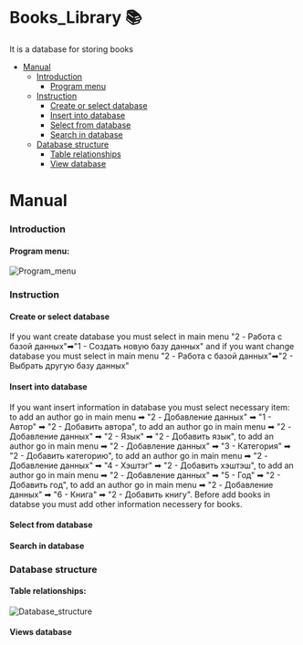 # Books_Library 📚
 It is a database for storing books
* [Manual](#manual) 
  * [Introduction](#introduction)
    * [Program menu](#program-menu)
  * [Instruction](#instruction)
    * [Create or select database](#create-or-select-database)
    * [Insert into database](#insert-into-database)
    * [Select from database](#select-from-database)
    * [Search in database](#search-in-database)
  * [Database structure](#database-structure)
    * [Table relationships](#table-relationships)
    * [View database](#views-database)
# Manual
### Introduction
 #### Program menu:
 ![Program_menu](https://user-images.githubusercontent.com/73591672/236627772-166d373b-36e3-47f0-b5c9-083b1d9c2e7a.jpg)

### Instruction
  #### Create or select database
  If you want create database you must select in main menu "2 - Работа с базой данных"➡"1 - Создать новую базу данных" and if you want change database you must select in main menu "2 - Работа с базой данных"➡"2 - Выбрать другую базу данных"
  #### Insert into database
  If you want insert information in database you must select necessary item:
  to add an author go in main menu ➡ "2 - Добавление данных" ➡ "1 - Автор"  ➡ "2 - Добавить автора",
  to add an author go in main menu ➡ "2 - Добавление данных" ➡ "2 - Язык"  ➡ "2 - Добавить язык",
  to add an author go in main menu ➡ "2 - Добавление данных" ➡ "3 - Категория"  ➡ "2 - Добавить категорию",
  to add an author go in main menu ➡ "2 - Добавление данных" ➡ "4 - Хэштэг"  ➡ "2 - Добавить хэштэш",
  to add an author go in main menu ➡ "2 - Добавление данных" ➡ "5 - Год"  ➡ "2 - Добавить год",
  to add an author go in main menu ➡ "2 - Добавление данных" ➡ "6 - Книга"  ➡ "2 - Добавить книгу".
  Before add books in databse you must add other information necessery for books.
  #### Select from database
  #### Search in database
### Database structure
  #### Table relationships:
  ![Database_structure](https://user-images.githubusercontent.com/73591672/236622989-ae5acf5b-dc85-4ae9-8f5c-efb1f93b10e7.jpg)

  #### Views database
